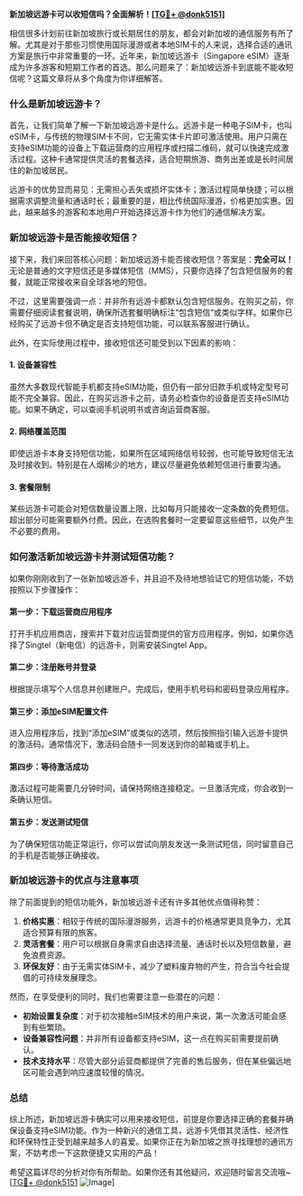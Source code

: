 **新加坡远游卡可以收短信吗？全面解析！[[TG💪+ @donk5151](https://t.me/s/donk5151)]**

相信很多计划前往新加坡旅行或长期居住的朋友，都会对新加坡的通信服务有所了解。尤其是对于那些习惯使用国际漫游或者本地SIM卡的人来说，选择合适的通讯方案是旅行中非常重要的一环。近年来，新加坡远游卡（Singapore eSIM）逐渐成为许多游客和短期工作者的首选。那么问题来了：新加坡远游卡到底能不能收短信呢？这篇文章将从多个角度为你详细解答。

### 什么是新加坡远游卡？

首先，让我们简单了解一下新加坡远游卡是什么。远游卡是一种电子SIM卡，也叫eSIM卡，与传统的物理SIM卡不同，它无需实体卡片即可激活使用。用户只需在支持eSIM功能的设备上下载运营商的应用程序或扫描二维码，就可以快速完成激活过程。这种卡通常提供灵活的套餐选择，适合短期旅游、商务出差或是长时间居住的新加坡居民。

远游卡的优势显而易见：无需担心丢失或损坏实体卡；激活过程简单快捷；可以根据需求调整流量和通话时长；最重要的是，相比传统国际漫游，价格更加实惠。因此，越来越多的游客和本地用户开始选择远游卡作为他们的通信解决方案。

### 新加坡远游卡是否能接收短信？

接下来，我们来回答核心问题：新加坡远游卡能否接收短信？答案是：**完全可以！** 无论是普通的文字短信还是多媒体短信（MMS），只要你选择了包含短信服务的套餐，就能正常接收来自全球各地的短信。

不过，这里需要强调一点：并非所有远游卡都默认包含短信服务。在购买之前，你需要仔细阅读套餐说明，确保所选套餐明确标注“包含短信”或类似字样。如果你已经购买了远游卡但不确定是否支持短信功能，可以联系客服进行确认。

此外，在实际使用过程中，接收短信还可能受到以下因素的影响：

#### 1. 设备兼容性
虽然大多数现代智能手机都支持eSIM功能，但仍有一部分旧款手机或特定型号可能不完全兼容。因此，在购买远游卡之前，请务必检查你的设备是否支持eSIM功能。如果不确定，可以查阅手机说明书或咨询运营商客服。

#### 2. 网络覆盖范围
即使远游卡本身支持短信功能，如果所在区域网络信号较弱，也可能导致短信无法及时接收到。特别是在人烟稀少的地方，建议尽量避免依赖短信进行重要沟通。

#### 3. 套餐限制
某些远游卡可能会对短信数量设置上限，比如每月只能接收一定条数的免费短信。超出部分可能需要额外付费。因此，在选购套餐时一定要留意这些细节，以免产生不必要的费用。

### 如何激活新加坡远游卡并测试短信功能？

如果你刚刚收到了一张新加坡远游卡，并且迫不及待地想验证它的短信功能，不妨按照以下步骤操作：

#### 第一步：下载运营商应用程序
打开手机应用商店，搜索并下载对应运营商提供的官方应用程序。例如，如果你选择了Singtel（新电信）的远游卡，则需安装Singtel App。

#### 第二步：注册账号并登录
根据提示填写个人信息并创建账户。完成后，使用手机号码和密码登录应用程序。

#### 第三步：添加eSIM配置文件
进入应用程序后，找到“添加eSIM”或类似的选项，然后按照指引输入远游卡提供的激活码。通常情况下，激活码会随卡一同发送到你的邮箱或手机上。

#### 第四步：等待激活成功
激活过程可能需要几分钟时间，请保持网络连接稳定。一旦激活完成，你会收到一条确认短信。

#### 第五步：发送测试短信
为了确保短信功能正常运行，你可以尝试向朋友发送一条测试短信，同时留意自己的手机是否能够正确接收。

### 新加坡远游卡的优点与注意事项

除了前面提到的短信功能外，新加坡远游卡还有许多其他优点值得称赞：

1. **价格实惠**：相较于传统的国际漫游服务，远游卡的价格通常更具竞争力，尤其适合预算有限的旅客。
2. **灵活套餐**：用户可以根据自身需求自由选择流量、通话时长以及短信数量，避免浪费资源。
3. **环保友好**：由于无需实体SIM卡，减少了塑料废弃物的产生，符合当今社会提倡的可持续发展理念。

然而，在享受便利的同时，我们也需要注意一些潜在的问题：

- **初始设置复杂度**：对于初次接触eSIM技术的用户来说，第一次激活可能会感到有些繁琐。
- **设备兼容性问题**：并非所有设备都支持eSIM，这一点在购买前需要提前确认。
- **技术支持水平**：尽管大部分运营商都提供了完善的售后服务，但在某些偏远地区可能会遇到响应速度较慢的情况。

### 总结

综上所述，新加坡远游卡确实可以用来接收短信，前提是你要选择正确的套餐并确保设备支持eSIM功能。作为一种新兴的通信工具，远游卡凭借其灵活性、经济性和环保特性正受到越来越多人的喜爱。如果你正在为新加坡之旅寻找理想的通讯方案，不妨考虑一下这款便捷又实用的产品！

希望这篇详尽的分析对你有所帮助。如果你还有其他疑问，欢迎随时留言交流哦~ [[TG💪+ @donk5151](https://t.me/s/donk5151) ![Image](https://i.postimg.cc/rwNCRYN7/Snipaste-2025-04-30-17-27-05.png)]
